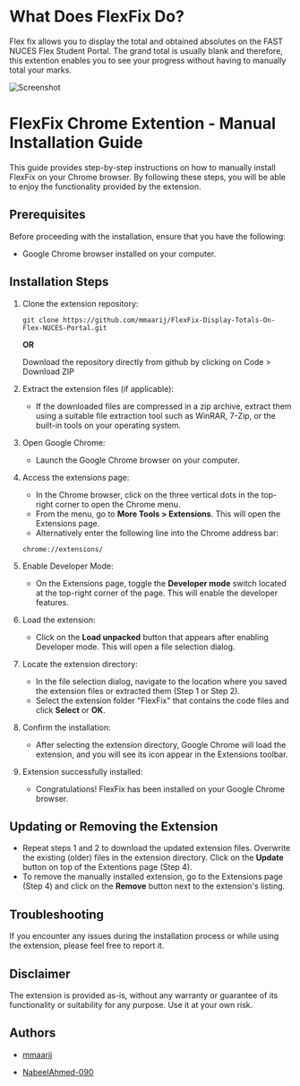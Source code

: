 # What Does FlexFix Do?

Flex fix allows you to display the total and obtained absolutes on the FAST NUCES Flex Student Portal. The grand total is usually blank and therefore, this extention enables you to see your progress without having to manually total your marks.

![Screenshot](screenshot.jpg)

# FlexFix Chrome Extention - Manual Installation Guide

This guide provides step-by-step instructions on how to manually install FlexFix on your Chrome browser. By following these steps, you will be able to enjoy the functionality provided by the extension.

## Prerequisites

Before proceeding with the installation, ensure that you have the following:

- Google Chrome browser installed on your computer.

## Installation Steps

1. Clone the extension repository:

   ```
   git clone https://github.com/mmaarij/FlexFix-Display-Totals-On-Flex-NUCES-Portal.git
   ```

   **OR**

   Download the repository directly from github by clicking on Code > Download ZIP

2. Extract the extension files (if applicable):

   - If the downloaded files are compressed in a zip archive, extract them using a suitable file extraction tool such as WinRAR, 7-Zip, or the built-in tools on your operating system.

3. Open Google Chrome:

   - Launch the Google Chrome browser on your computer.

4. Access the extensions page:

   - In the Chrome browser, click on the three vertical dots in the top-right corner to open the Chrome menu.
   - From the menu, go to **More Tools > Extensions**. This will open the Extensions page.
   - Alternatively enter the following line into the Chrome address bar:

   ```
   chrome://extensions/
   ```

5. Enable Developer Mode:

   - On the Extensions page, toggle the **Developer mode** switch located at the top-right corner of the page. This will enable the developer features.

6. Load the extension:

   - Click on the **Load unpacked** button that appears after enabling Developer mode. This will open a file selection dialog.

7. Locate the extension directory:

   - In the file selection dialog, navigate to the location where you saved the extension files or extracted them (Step 1 or Step 2).
   - Select the extension folder "FlexFix" that contains the code files and click **Select** or **OK**.

8. Confirm the installation:

   - After selecting the extension directory, Google Chrome will load the extension, and you will see its icon appear in the Extensions toolbar.

9. Extension successfully installed:

   - Congratulations! FlexFix has been installed on your Google Chrome browser.

## Updating or Removing the Extension

- Repeat steps 1 and 2 to download the updated extension files. Overwrite the existing (older) files in the extension directory. Click on the **Update** button on top of the Extentions page (Step 4).
- To remove the manually installed extension, go to the Extensions page (Step 4) and click on the **Remove** button next to the extension's listing.

## Troubleshooting

If you encounter any issues during the installation process or while using the extension, please feel free to report it.

## Disclaimer

The extension is provided as-is, without any warranty or guarantee of its functionality or suitability for any purpose. Use it at your own risk.

## Authors

- [mmaarij](https://github.com/mmaarij)

- [NabeelAhmed-090](https://github.com/NabeelAhmed-090)
